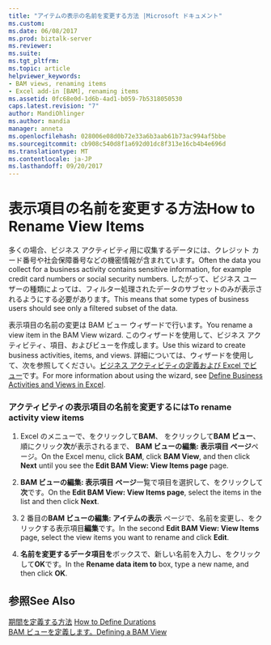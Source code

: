 ```yaml
---
title: "アイテムの表示の名前を変更する方法 |Microsoft ドキュメント"
ms.custom: 
ms.date: 06/08/2017
ms.prod: biztalk-server
ms.reviewer: 
ms.suite: 
ms.tgt_pltfrm: 
ms.topic: article
helpviewer_keywords:
- BAM views, renaming items
- Excel add-in [BAM], renaming items
ms.assetid: 0fc68e0d-1d6b-4ad1-b059-7b5318050530
caps.latest.revision: "7"
author: MandiOhlinger
ms.author: mandia
manager: anneta
ms.openlocfilehash: 028006e08d0b72e33a6b3aab61b73ac994af5bbe
ms.sourcegitcommit: cb908c540d8f1a692d01dc8f313e16cb4b4e696d
ms.translationtype: MT
ms.contentlocale: ja-JP
ms.lasthandoff: 09/20/2017
---
```

# <a name="how-to-rename-view-items"></a><span data-ttu-id="29f55-102">表示項目の名前を変更する方法</span><span class="sxs-lookup"><span data-stu-id="29f55-102">How to Rename View Items</span></span>
<span data-ttu-id="29f55-103">多くの場合、ビジネス アクティビティ用に収集するデータには、クレジット カード番号や社会保障番号などの機密情報が含まれています。</span><span class="sxs-lookup"><span data-stu-id="29f55-103">Often the data you collect for a business activity contains sensitive information, for example credit card numbers or social security numbers.</span></span> <span data-ttu-id="29f55-104">したがって、ビジネス ユーザーの種類によっては、フィルター処理されたデータのサブセットのみが表示されるようにする必要があります。</span><span class="sxs-lookup"><span data-stu-id="29f55-104">This means that some types of business users should see only a filtered subset of the data.</span></span>  
  
 <span data-ttu-id="29f55-105">表示項目の名前の変更は BAM ビュー ウィザードで行います。</span><span class="sxs-lookup"><span data-stu-id="29f55-105">You rename a view item in the BAM View wizard.</span></span> <span data-ttu-id="29f55-106">このウィザードを使用して、ビジネス アクティビティ、項目、およびビューを作成します。</span><span class="sxs-lookup"><span data-stu-id="29f55-106">Use this wizard to create business activities, items, and views.</span></span> <span data-ttu-id="29f55-107">詳細については、ウィザードを使用して、次を参照してください。[ビジネス アクティビティの定義および Excel でビュー](../core/defining-business-activities-and-views-in-excel.md)です。</span><span class="sxs-lookup"><span data-stu-id="29f55-107">For more information about using the wizard, see [Define Business Activities and Views in Excel](../core/defining-business-activities-and-views-in-excel.md).</span></span>  
  
### <a name="to-rename-activity-view-items"></a><span data-ttu-id="29f55-108">アクティビティの表示項目の名前を変更するには</span><span class="sxs-lookup"><span data-stu-id="29f55-108">To rename activity view items</span></span>  
  
1.  <span data-ttu-id="29f55-109">Excel のメニューで、をクリックして**BAM**、 をクリックして**BAM ビュー**、順にクリック**次**が表示されるまで、 **BAM ビューの編集: 表示項目 ページ**ページ。</span><span class="sxs-lookup"><span data-stu-id="29f55-109">On the Excel menu, click **BAM**, click **BAM View**, and then click **Next** until you see the **Edit BAM View: View Items page** page.</span></span>  
  
2.  <span data-ttu-id="29f55-110">**BAM ビューの編集: 表示項目 ページ**一覧で項目を選択して、をクリックして**次**です。</span><span class="sxs-lookup"><span data-stu-id="29f55-110">On the **Edit BAM View: View Items page**, select the items in the list and then click **Next**.</span></span>  
  
3.  <span data-ttu-id="29f55-111">2 番目の**BAM ビューの編集: アイテムの表示** ページで、名前を変更し、をクリックする表示項目**編集**です。</span><span class="sxs-lookup"><span data-stu-id="29f55-111">In the second **Edit BAM View: View Items** page, select the view items you want to rename and click **Edit**.</span></span>  
  
4.  <span data-ttu-id="29f55-112">**名前を変更するデータ項目を**ボックスで、新しい名前を入力し、をクリックして**OK**です。</span><span class="sxs-lookup"><span data-stu-id="29f55-112">In the **Rename data item to** box, type a new name, and then click **OK**.</span></span>  
  
## <a name="see-also"></a><span data-ttu-id="29f55-113">参照</span><span class="sxs-lookup"><span data-stu-id="29f55-113">See Also</span></span>  
 <span data-ttu-id="29f55-114">[期間を定義する方法](../core/how-to-define-durations.md) </span><span class="sxs-lookup"><span data-stu-id="29f55-114">[How to Define Durations](../core/how-to-define-durations.md) </span></span>  
 [<span data-ttu-id="29f55-115">BAM ビューを定義します。</span><span class="sxs-lookup"><span data-stu-id="29f55-115">Defining a BAM View</span></span>](../core/defining-a-bam-view.md)
